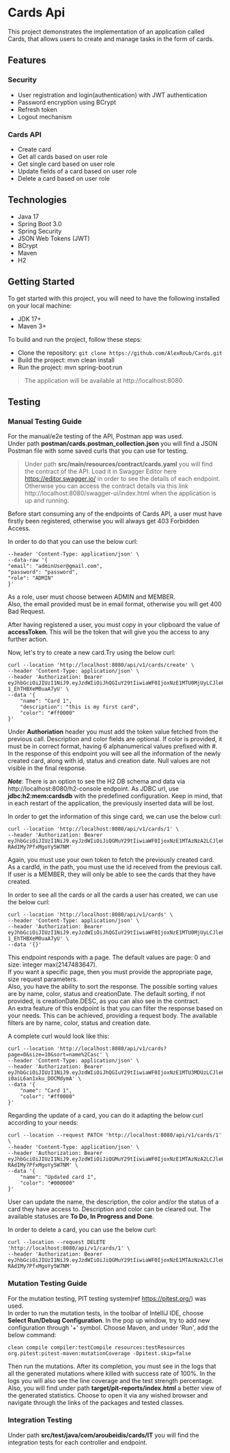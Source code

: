 # Cards Api

This project demonstrates the implementation of an application called Cards,
that allows users to create and manage tasks in the form of cards.

## Features

### Security

* User registration and login(authentication) with JWT authentication
* Password encryption using BCrypt
* Refresh token
* Logout mechanism

### Cards API

* Create card
* Get all cards based on user role
* Get single card based on user role
* Update fields of a card based on user role
* Delete a card based on user role

## Technologies

* Java 17
* Spring Boot 3.0
* Spring Security
* JSON Web Tokens (JWT)
* BCrypt
* Maven
* H2

## Getting Started

To get started with this project, you will need to have the following installed on your local machine:

* JDK 17+
* Maven 3+

To build and run the project, follow these steps:

* Clone the repository: `git clone https://github.com/AlexRoub/Cards.git`
* Build the project: mvn clean install
* Run the project: mvn spring-boot:run

> The application will be available at http://localhost:8080.

## Testing

### Manual Testing Guide

For the manual/e2e testing of the API, Postman app was used.  
Under path **postman/cards.postman_collection.json**
you will find a JSON Postman file with some saved curls that you can use for testing.

> Under path **src/main/resources/contract/cards.yaml** you will find the
> contract of the API. Load it in Swagger Editor here https://editor.swagger.io/
> in order to see the details of each endpoint.  
> Otherwise you can access the contract details via this link http://localhost:8080/swagger-ui/index.html
> when the application is up and running.

Before start consuming any of the endpoints of Cards API, a user must have firstly
been registered, otherwise you will always get 403 Forbidden Access.

In order to do that you can use the below curl:

```curl --location 'http://localhost:8080/api/v1/auth/register' \
--header 'Content-Type: application/json' \
--data-raw '{
"email": "adminUser@gmail.com",
"password": "password",
"role": "ADMIN"
}'
```

As a role, user must choose between ADMIN and MEMBER.   
Also, the email provided must be in email format, otherwise you will get 400 Bad Request.

After having registered a user, you must copy in your clipboard the value of **accessToken**.
This will be the token that will give you the access to any further action.

Now, let's try to create a new card.Try using the below curl:

```
curl --location 'http://localhost:8080/api/v1/cards/create' \
--header 'Content-Type: application/json' \
--header 'Authorization: Bearer eyJhbGciOiJIUzI1NiJ9.eyJzdWIiOiJhQGIuY29tIiwiaWF0IjoxNzE1MTU0MjUyLCJleHAiOjE3MTUyNDA2NTJ9.61nDtNO0dzgkNSVwRuxYY8Fhn-1_EhTHBXeM0uaA7yU' \
--data '{
    "name": "Card 1",
    "description": "this is my first card",
    "color": "#ff0000"
}'
```

Under **Authoriation** header you must add the token value fetched from the previous call.
Description and color fields are optional. If color is provided, it must be in correct format,
having 6 alphanumerical values prefixed with #.  
In the response of this endpoint you will see all the information of the newly created card,
along with id, status and creation date. Null values are not visible in the final response.

_**Note**_: There is an option to see the H2 DB schema and data via http://localhost:8080/h2-console endpoint.
As JDBC url, use **jdbc:h2:mem:cardsdb** with the predefined configuration. Keep in mind, that
in each restart of the application, the previously inserted data will be lost.

In order to get the information of this singe card, we can use the below curl:

```
curl --location 'http://localhost:8080/api/v1/cards/1' \
--header 'Authorization: Bearer eyJhbGciOiJIUzI1NiJ9.eyJzdWIiOiJiQGMuY29tIiwiaWF0IjoxNzE1MTAzNzA2LCJleHAiOjE3MTUxOTAxMDZ9.45jy0qHrRc1aH1tcGsXjyp-RAdIMy7PfxMgoYy5W7NM'
```

Again, you must use your own token to fetch the previously created card.  
As a cardId, in the path, you must use the id received from the previous call.
If user is a MEMBER, they will only be able to see the cards that they have created.

In order to see all the cards or all the cards a user has created, we can use the below curl:

```
curl --location 'http://localhost:8080/api/v1/cards' \
--header 'Content-Type: application/json' \
--header 'Authorization: Bearer eyJhbGciOiJIUzI1NiJ9.eyJzdWIiOiJhQGIuY29tIiwiaWF0IjoxNzE1MTU0MjUyLCJleHAiOjE3MTUyNDA2NTJ9.61nDtNO0dzgkNSVwRuxYY8Fhn-1_EhTHBXeM0uaA7yU' \
--data '{}'
```

This endpoint responds with a page. The default values are page: 0 and size: integer max(2147483647).  
If you want a specific page, then you must provide the appropriate page, size request parameters.  
Also, you have the ability to sort the response. The possible sorting values are by name, color, status and creationDate. The default
sorting, if not provided, is
creationDate.DESC, as you can also see in the contract.  
An extra feature of this endpoint is that you can filter the response based on your needs.
This can be achieved, providing a request body.
The available filters are by name, color, status and creation date.

A complete curl would look like this:

```
curl --location 'http://localhost:8080/api/v1/cards?page=0&size=10&sort=name%2Casc' \
--header 'Content-Type: application/json' \
--header 'Authorization: Bearer eyJhbGciOiJIUzI1NiJ9.eyJzdWIiOiJhQGIuY29tIiwiaWF0IjoxNzE1MTU3MDUzLCJleHAiOjE3MTUyNDM0NTN9.J3xkIQrB3UPlpBQ5TFmKX-i0aiL6an1xku_DOCMdymA' \
--data '{
    "name": "Card 1",
    "color": "#ff0000"
}'
```

Regarding the update of a card, you can do it adapting the below curl according to your needs:

```
curl --location --request PATCH 'http://localhost:8080/api/v1/cards/1' \
--header 'Content-Type: application/json' \
--header 'Authorization: Bearer eyJhbGciOiJIUzI1NiJ9.eyJzdWIiOiJiQGMuY29tIiwiaWF0IjoxNzE1MTAzNzA2LCJleHAiOjE3MTUxOTAxMDZ9.45jy0qHrRc1aH1tcGsXjyp-RAdIMy7PfxMgoYy5W7NM' \
--data '{
    "name": "Updated card 1",
    "color": "#000000"
}'
```

User can update the name, the description, the color and/or the status of a card they have access to.
Description and color can be cleared out. The available statuses are **To Do, In Progress and Done**.

In order to delete a card, you can use the below curl:

```
curl --location --request DELETE 'http://localhost:8080/api/v1/cards/1' \
--header 'Authorization: Bearer eyJhbGciOiJIUzI1NiJ9.eyJzdWIiOiJiQGMuY29tIiwiaWF0IjoxNzE1MTAzNzA2LCJleHAiOjE3MTUxOTAxMDZ9.45jy0qHrRc1aH1tcGsXjyp-RAdIMy7PfxMgoYy5W7NM'
```

### Mutation Testing Guide

For the mutation testing, PIT testing system(ref https://pitest.org/) was used.  
In order to run the mutation tests, in the toolbar of IntelliJ IDE, choose **Select Run/Debug Configuration**.
In the pop up window, try to add new configuration through '+' symbol. Choose Maven,
and under 'Run', add the below command:

```
clean compile compiler:testCompile resources:testResources org.pitest:pitest-maven:mutationCoverage -Dpitest.skip=false
```

Then run the mutations. After its completion, you must see in the logs that all the
generated mutations where killed with success rate of 100%. In the logs you will also
see the line coverage and the test strength percentage.  
Also, you will find under path **target/pit-reports/index.html** a better view of the generated statistics.
Choose to open it via any wished browser and navigate through the links of the packages and tested classes.

### Integration Testing

Under path **src/test/java/com/aroubeidis/cards/IT** you will find the integration
tests for each controller and endpoint.
